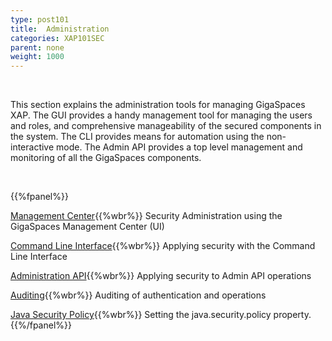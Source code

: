 ```yaml
---
type: post101
title:  Administration
categories: XAP101SEC
parent: none
weight: 1000
---
```


<br>

This section explains the administration tools for managing GigaSpaces XAP. The GUI provides a handy management tool for managing the users and roles, and comprehensive manageability of the secured components in the system. The CLI provides means for automation using the non-interactive mode. The Admin API provides a top level management and monitoring of all the GigaSpaces components.


<br>

{{%fpanel%}}

[Management Center](./gigaspaces-management-center-ui-security.html){{%wbr%}}
Security Administration using the GigaSpaces Management Center (UI)


[Command Line Interface](./command-line-interface-cli-security.html){{%wbr%}}
Applying security with the Command Line Interface

[Administration API](./administration-and-monitoring-api-security.html){{%wbr%}}
Applying security to Admin API operations

[Auditing](./auditing.html){{%wbr%}}
Auditing of authentication and operations

[Java Security Policy](./java-security-policy-file.html){{%wbr%}}
Setting the java.security.policy property.
{{%/fpanel%}}

